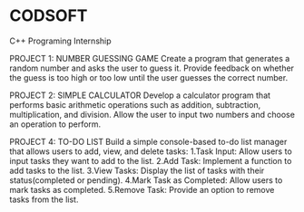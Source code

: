 # CODSOFT
C++ Programing Internship

PROJECT 1: NUMBER GUESSING GAME
Create a program that generates a random number and asks the user to guess it. Provide feedback on whether the guess is too high or too low until the user guesses the correct number. 

PROJECT 2: SIMPLE CALCULATOR
Develop a calculator program that performs basic arithmetic operations such as addition, subtraction, multiplication, and division. Allow the user to input two numbers and choose an operation to perform.

PROJECT 4: TO-DO LIST
Build a simple console-based to-do list manager that allows users to add, view, and delete tasks:
1.Task Input: Allow users to input tasks they want to add to the list.
2.Add Task: Implement a function to add tasks to the list.
3.View Tasks: Display the list of tasks with their status(completed or pending).
4.Mark Task as Completed: Allow users to mark tasks as completed.
5.Remove Task: Provide an option to remove tasks from the list.
